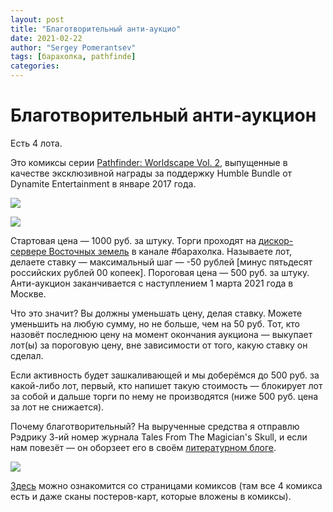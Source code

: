 ```yaml
---
layout: post
title: "Благотворительный анти-аукцио"
date: 2021-02-22
author: "Sergey Pomerantsev"
tags: [барахолка, pathfinde]
categories:
---
```


# Благотворительный анти-аукцион

Есть 4 лота.

Это комиксы серии [Pathfinder: Worldscape Vol. 2](https://pathfinderwiki.com/wiki/Worldscape_(volume_2)), выпущенные в качестве эксклюзивной награды за поддержку Humble Bundle от Dynamite Entertainment в январе 2017 года.

![](/images/_sale1.jpg)

![](/images/_sale2.jpg)

Стартовая цена — 1000 руб. за штуку.
Торги проходят на [дискор-сервере Восточных земель](https://discord.gg/BRs7Fn83) в канале #барахолка.
Называете лот, делаете ставку — максимальный шаг — -50 рублей [минус пятьдесят российских рублей 00 копеек].
Пороговая цена — 500 руб. за штуку.
Анти-аукцион заканчивается с наступлением 1 марта 2021 года в Москве.

Что это значит? Вы должны уменьшать цену, делая ставку. Можете уменьшить на любую сумму, но не больше, чем на 50 руб.
Тот, кто назовёт последнюю цену на момент окончания аукциона — выкупает лот(ы) за пороговую цену, вне зависимости от того, какую ставку он сделал.

Если активность будет зашкаливающей и мы доберёмся до 500 руб. за какой-либо лот, первый, кто напишет такую стоимость — блокирует лот за собой и дальше торги по нему не производятся (ниже 500 руб. цена за лот не снижается).

Почему благотворительный?
На вырученные средства я отправлю Рэдрику 3-ий номер журнала Tales From The Magician's Skull, и если нам повезёт — он оборзеет его в своём [литературном блоге](https://vk.com/osr_syndrome).

![](/images/_sale3.jpg)

[Здесь](https://viewcomics.me/pathfinder-worldscape-2017/issue-issue-king-of-the-goblins) можно ознакомится со страницами комиксов (там все 4 комикса есть и даже сканы постеров-карт, которые вложены в комиксы).
